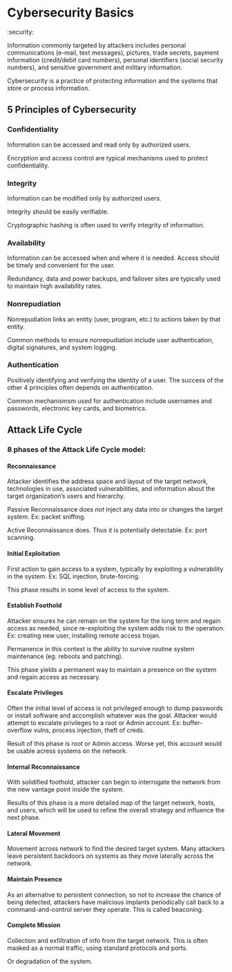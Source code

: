 # Cybersecurity Basics
:security:

Information commonly targeted by attackers includes personal communications (e-mail, text messages), pictures, trade secrets, payment information (credit/debit card numbers), personal identifiers (social security numbers), and sensitive government and military information.

Cybersecurity is a practice of protecting information and the systems that store or process information.

## 5 Principles of Cybersecurity

### Confidentiality

Information can be accessed and read only by authorized users.

Encryption and access control are typical mechanisms used to protect confidentiality.

### Integrity

Information can be modified only by authorized users.

Integrity should be easily verifiable.

Cryptographic hashing is often used to verify integrity of information.

### Availability

Information can be accessed when and where it is needed. Access should be timely and convenient for the user.

Redundancy, data and power backups, and failover sites are typically used to maintain high availability rates.

### Nonrepudiation

Nonrepudiation links an entity (user, program, etc.) to actions taken by that entity.

Common methods to ensure nonrepudiation include user authentication, digital signatures, and system logging.

### Authentication

Positively identifying and verifying the identity of a user. The success of the other 4 principles often depends on authentication.

Common mechanismsm used for authentication include usernames and passwords, electronic key cards, and biometrics.

## Attack Life Cycle

### 8 phases of the Attack Life Cycle model:

#### Reconnaissance

Attacker identifies the address space and layout of the target network, technologies in use, associated vulnerabilities, and information about the target organization’s users and hierarchy.

Passive Reconnaissance does *not* inject any data into or changes the target system. Ex: packet sniffing.

Active Reconnaissance does. Thus it is potentially detectable. Ex: port scanning.

#### Initial Exploitation

First action to gain access to a system, typically by exploiting a vulnerability in the system. Ex: SQL injection, brute-forcing.

This phase results in some level of access to the system.

#### Establish Foothold

Attacker ensures he can remain on the system for the long term and regain access as needed, since re-exploiting the system adds risk to the operation. Ex: creating new user, installing remote access trojan.

Permanence in this context is the ability to survive routine system maintenance (eg. reboots and patching).

This phase yields a permanent way to maintain a presence on the system and regain access as necessary.

#### Escalate Privileges

Often the initial level of access is not privileged enough to dump passwords or install software and accomplish whatever was the goal. Attacker would attempt to escalate privileges to a root or Admin account. Ex: buffer-overflow vulns, process injection, theft of creds.

Result of this phase is root or Admin access. Worse yet, this account would be usable acress systems on the network.

#### Internal Reconnaissance

With solidified foothold, attacker can begin to interrogate the network from the new vantage point inside the system.

Results of this phase is a more detailed map of the target network, hosts, and users, which will be used to refine the overall strategy and influence the next phase.

#### Lateral Movement

Movement across network to find the desired target system. Many attackers leave persistent backdoors on systems as they move laterally across the network.

#### Maintain Presence

As an alternative to persistent connection, so not to increase the chance of being detected, attackers have malicious implants periodically call back to a command-and-control server they operate. This is called beaconing.

#### Complete Mission

Collection and exfiltration of info from the target network. This is often masked as a normal traffic, using standard protocols and ports.

Or degradation of the system.
